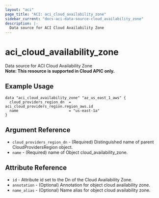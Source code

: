 ```yaml
---
layout: "aci"
page_title: "ACI: aci_cloud_availability_zone"
sidebar_current: "docs-aci-data-source-cloud_availability_zone"
description: |-
  Data source for ACI Cloud Availability Zone
---
```


# aci_cloud_availability_zone #
Data source for ACI Cloud Availability Zone  
<b>Note: This resource is supported in Cloud APIC only.</b>
## Example Usage ##

```hcl
data "aci_cloud_availability_zone" "az_us_east_1_aws" {
  cloud_providers_region_dn  = aci_cloud_providers_region.region_aws.id
  name                       = "us-east-1a"
}
```
## Argument Reference ##
* `cloud_providers_region_dn` - (Required) Distinguished name of parent CloudProvidersRegion object.
* `name` - (Required) name of Object cloud_availability_zone.



## Attribute Reference

* `id` - Attribute id set to the Dn of the Cloud Availability Zone.
* `annotation` - (Optional) Annotation for object cloud availability zone.
* `name_alias` - (Optional) Name alias for object cloud availability zone.
